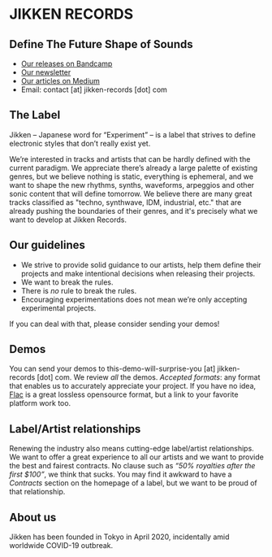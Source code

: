 # JIKKEN RECORDS

## Define The Future Shape of Sounds

* [Our releases on Bandcamp](https://jikken-records.bandcamp.com)
* [Our newsletter](http://eepurl.com/gYPTpL)
* [Our articles on Medium](https://medium.com/jikken)
* Email: contact [at] jikken-records [dot] com


## The Label

Jikken – Japanese word for “Experiment” – is a label that strives to define electronic styles that don’t really exist yet.

We’re interested in tracks and artists that can be hardly defined with the current paradigm.  We appreciate there’s already a large palette of existing genres, but we believe nothing is static, everything is ephemeral, and we want to shape the new rhythms, synths, waveforms, arpeggios and other sonic content that will define tomorrow.  We believe there are many great tracks classified as "techno, synthwave, IDM, industrial, etc." that are already pushing the boundaries of their genres, and it's precisely what we want to develop at Jikken Records.


## Our guidelines

  * We strive to provide solid guidance to our artists, help them define their projects and make intentional decisions when releasing their projects.
  * We want to break the rules.
  * There is _no_ rule to break the rules.
  * Encouraging experimentations does not mean we’re only accepting experimental projects.
  
If you can deal with that, please consider sending your demos!


## Demos

You can send your demos to this-demo-will-surprise-you [at] jikken-records [dot] com. We review _all_ the demos.
*Accepted formats*: any format that enables us to accurately appreciate your project.  If you have no idea, [Flac](https://xiph.org/flac/) is a great lossless opensource format, but a link to your favorite platform work too.


## Label/Artist relationships

Renewing the industry also means cutting-edge label/artist relationships.  We want to offer a great experience to all our artists and we want to provide the best and fairest contracts.  No clause such as _“50% royalties after the first $100”_, we think that sucks.  You may find it awkward to have a _Contracts_ section on the homepage of a label, but we want to be proud of that relationship.


## About us

Jikken has been founded in Tokyo in April 2020, incidentally amid worldwide COVID-19 outbreak.
